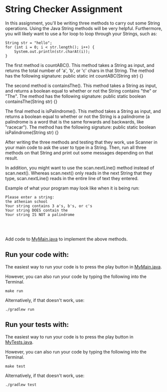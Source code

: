 # String Checker Assignment

In this assignment, you'll be writing three methods to carry out some String operations. Using the Java String methods will be very helpful. Furthermore, you will likely want to use a for loop to loop through your Strings, such as:

```shell script
String str = "hello";
for (int i = 0; i < str.length(); i++) {
    System.out.println(str.charAt(i));
}
```

The first method is countABC(). This method takes a String as input, and returns the total number of 'a', 'b', or 'c' chars in that String. The method has the following signature: public static int countABC(String str) {}

The second method is containsThe(). This method takes a String as input, and returns a boolean equal to whether or not the String contains "the" or "The". The method has the following signature: public static boolean containsThe(String str) {}

The final method is isPalindrome(). This method takes a String as input, and returns a boolean equal to whether or not the String is a palindrome (a palindrome is a word that is the same forwards and backwards, like "racecar"). The method has the following signature: public static boolean isPalindrome(String str) {}

After writing the three methods and testing that they work, use Scanner in your main code to ask the user to type in a String. Then, run all three methods on that String and print out some messages depending on that result. 

In addition, you might want to use the scan.nextLine() method instead of scan.next(). Whereas scan.next() only reads in the next String that they type, scan.nextLine() reads in the entire line of text they entered. 

Example of what your program may look like when it is being run:
```shell script
Please enter a string: 
the athenian school
Your string contains 3 a's, b's, or c's
Your string DOES contain the
Your string IS NOT a palindrome
```

<br />
<br />

Add code to [MyMain.java](src/main/java/MyMain.java) to implement the above methods.

## Run your code with:
The easiest way to run your code is to press the play button in [MyMain.java](src/main/java/MyMain.java).

However, you can also run your code by typing the following into the Terminal.

```shell script
make run
```

Alternatively, if that doesn't work, use:

```shell script
./gradlew run
```

## Run your tests with:
The easiest way to run your code is to press the play button in [MyTests.java](src/test/java/MyTests.java).

However, you can also run your code by typing the following into the Terminal.

```shell script
make test
```

Alternatively, if that doesn't work, use:

```shell script
./gradlew test
```
